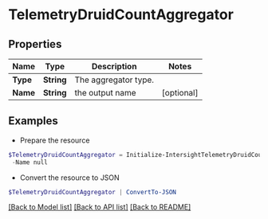 # TelemetryDruidCountAggregator
## Properties

Name | Type | Description | Notes
------------ | ------------- | ------------- | -------------
**Type** | **String** | The aggregator type. | 
**Name** | **String** | the output name | [optional] 

## Examples

- Prepare the resource
```powershell
$TelemetryDruidCountAggregator = Initialize-IntersightTelemetryDruidCountAggregator  -Type null `
 -Name null
```

- Convert the resource to JSON
```powershell
$TelemetryDruidCountAggregator | ConvertTo-JSON
```

[[Back to Model list]](../README.md#documentation-for-models) [[Back to API list]](../README.md#documentation-for-api-endpoints) [[Back to README]](../README.md)

